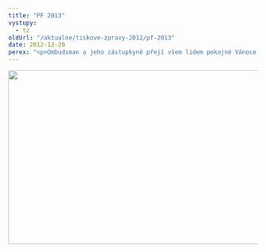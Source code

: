 ```yaml
---
title: "PF 2013"
vystupy:
  - tz
oldUrl: "/aktualne/tiskove-zpravy-2012/pf-2013"
date: 2012-12-20
perex: "<p>Ombudsman a jeho zástupkyně přejí všem lidem pokojné Vánoce a šťastný nový rok.</p>"
---
```


<!-- imported from the old website -->

<img src="/uploads-import/uploads/RTEmagicC_PF2013.jpg.jpg" height="352" width="627" alt="" />
